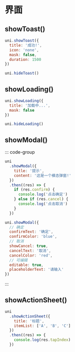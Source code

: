 # 界面

## showToast()

```js
uni.showToast({
  title: '成功!',
  icon: 'none',
  mask: false,
  duration: 1500
})

uni.hideToast()
```

## showLoading()

```js
uni.showLoading({
  title: '加载中...',
  mask: false
})

uni.hideLoading()
```

## showModal()

::: code-group

```js [base]
uni
  .showModal({
    title: '提示',
    content: '这是一个模态弹窗!'
  })
  .then((res) => {
    if (res.confirm) {
      console.log('点击确定')
    } else if (res.cancel) {
      console.log('点击取消')
    }
  })
```

```js [more]
uni.showModal({
  // 确定
  confirmText: '确定',
  confirmColor: 'blue',
  // 取消
  showCancel: true,
  cancelText: '取消',
  cancelColor: 'red',
  // 可编辑
  editable: true,
  placeholderText: '请输入'
})
```

:::

## showActionSheet()

```js
uni
  .showActionSheet({
    title: '标题',
    itemList: ['A', 'B', 'C']
  })
  .then((res) => {
    console.log(res.tapIndex)
  })
```
